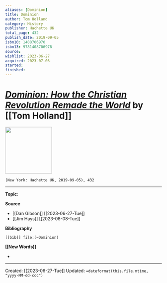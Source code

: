 ```yaml
---
aliases: [Dominion]
title: Dominion
author: Tom Holland
category: History
publisher: Hachette UK
total_page: 432
publish_date: 2019-09-05
isbn10: 1408706970
isbn13: 9781408706978
source: 
wishlist: 2023-06-27
acquired: 2023-07-03
started: 
finished: 
---
```

# *[Dominion: How the Christian Revolution Remade the World]()* by [[Tom Holland]]

<img src="https://upload.wikimedia.org/wikipedia/en/8/8c/DominionByTomHollandAmericanEdition.jpg" width=150>

`(New York: Hachette UK, 2019-09-05), 432`



--- 
**Topic**: 

**Source**
- [[Dan Gibson]] [[2023-06-27-Tue]]
- [[Jim Hays]] [[2023-08-08-Tue]]

**Bibliography**

```query
[[bib]] file:(~Dominion)
```
 

**[[New Words]]**

- 

---
Created: [[2023-06-27-Tue]]
Updated: `=dateformat(this.file.mtime, "yyyy-MM-dd-ccc")`